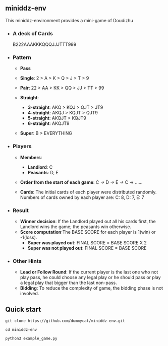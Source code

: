 ## miniddz-env
This miniddz-environment provides a mini-game of Doudizhu

* ### A deck of Cards
    B222AAAKKKQQQJJJTTT999

* ### Pattern
    * **Pass**
    * **Single**: 2 > A > K > Q > J > T > 9
    * **Pair**:   22 > AA > KK > QQ > JJ > TT > 99
    * **Straight**:
        * **3-straight**: AKQ > KQJ > QJT > JT9
        * **4-straight**: AKQJ > KQJT > QJT9
        * **5-straight**: AKQJT > KQJT9
        * **6-straight**: AKQJT9

    * **Super**: B > EVERYTHING

* ### Players
    * **Members**:
        * **Landlord**: C
        * **Peasants**: D, E
    * **Order from the start of each game**: C -> D -> E -> C -> ……

    * **Cards**: The initial cards of each player were distributed randomly.
    Numbers of cards owned by each player are: C: 8, D: 7, E: 7

* ### Result
    * **Winner decision**: If the Landlord played out all his cards first, the Landlord wins the game; the peasants win otherwise.
    * **Score computation**:The BASE SCORE for each player is 1(win) or -1(loss).
        * **Super was played out**: FINAL SCORE = BASE SCORE X 2
        * **Super was not played out**: FINAL SCORE = BASE SCORE

* ### Other Hints
    * **Lead or Follow Round**: If the current player is the last one who not play pass, he could choose any legal play or he should pass or play a legal play that bigger than the last non-pass.
    * **Bidding**: To reduce the complexity of game, the bidding phase is not involved.

## Quick start

    git clone https://github.com/dummycat/miniddz-env.git

    cd miniddz-env

    python3 example_game.py
